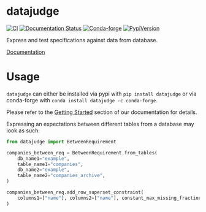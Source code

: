# datajudge

[![CI](https://github.com/Quantco/datajudge/actions/workflows/ci.yaml/badge.svg)](https://github.com/Quantco/datajudge/actions/workflows/ci.yaml)
[![Documentation Status](https://readthedocs.org/projects/datajudge/badge/?version=latest)](https://datajudge.readthedocs.io/en/latest/?badge=latest)
[![Conda-forge](https://img.shields.io/conda/vn/conda-forge/datajudge?logoColor=white&logo=conda-forge)](https://anaconda.org/conda-forge/datajudge)
[![PypiVersion](https://img.shields.io/pypi/v/datajudge.svg?logo=pypi&logoColor=white)](https://pypi.org/project/datajudge)


Express and test specifications against data from database.


[Documentation](https://datajugde.readthedocs.io/en/latest/index.html)

# Usage

`datajudge` can either be installed via pypi with `pip install datajudge` or via conda-forge with `conda install datajudge -c conda-forge`.

Please refer to the [Getting Started](https://datajugde.readthedocs.io/en/latest/getting_started.html) section of our documentation for details.

Expressing an expectations between different tables from a database may look as such:

```python
from datajudge import BetweenRequirement

companies_between_req = BetweenRequirement.from_tables(
    db_name1="example",
    table_name1="companies",
    db_name2="example",
    table_name2="companies_archive",
)

companies_between_req.add_row_superset_constraint(
    columns1=["name"], columns2=["name"], constant_max_missing_fraction=0
)
 ```

